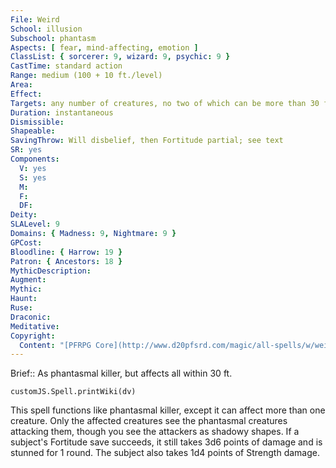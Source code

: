 ```yaml
---
File: Weird
School: illusion
Subschool: phantasm
Aspects: [ fear, mind-affecting, emotion ]
ClassList: { sorcerer: 9, wizard: 9, psychic: 9 }
CastTime: standard action
Range: medium (100 + 10 ft./level)
Area: 
Effect: 
Targets: any number of creatures, no two of which can be more than 30 ft. apart
Duration: instantaneous
Dismissible: 
Shapeable: 
SavingThrow: Will disbelief, then Fortitude partial; see text
SR: yes
Components:
  V: yes
  S: yes
  M: 
  F: 
  DF: 
Deity: 
SLALevel: 9
Domains: { Madness: 9, Nightmare: 9 }
GPCost: 
Bloodline: { Harrow: 19 }
Patron: { Ancestors: 18 }
MythicDescription: 
Augment: 
Mythic: 
Haunt: 
Ruse: 
Draconic: 
Meditative: 
Copyright:
  Content: "[PFRPG Core](http://www.d20pfsrd.com/magic/all-spells/w/weird)"
---
```

Brief:: As phantasmal killer, but affects all within 30 ft.

```dataviewjs
customJS.Spell.printWiki(dv)
```

This spell functions like phantasmal killer, except it can affect more than one creature. Only the affected creatures see the phantasmal creatures attacking them, though you see the attackers as shadowy shapes.  If a subject's Fortitude save succeeds, it still takes 3d6 points of damage and is stunned for 1 round. The subject also takes 1d4 points of Strength damage.
